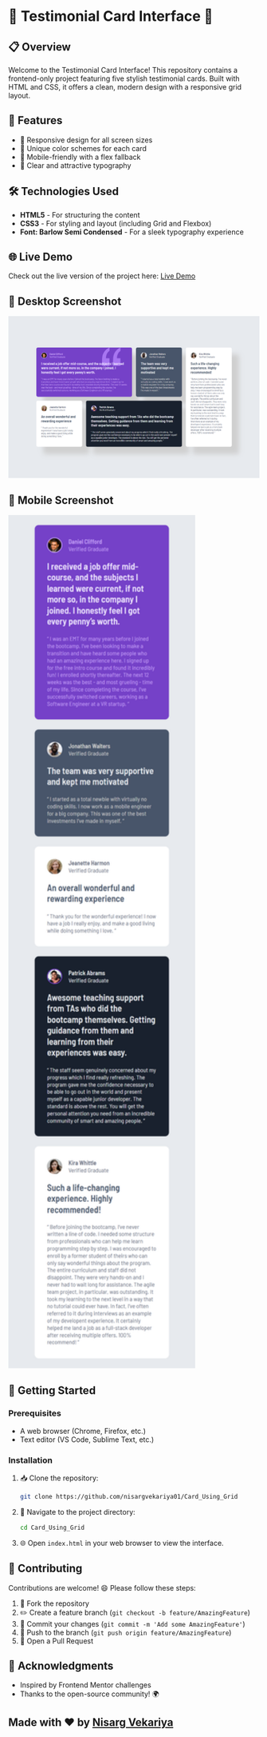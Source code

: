# 🎉 Testimonial Card Interface 🎉

## 📋 Overview
Welcome to the Testimonial Card Interface! This repository contains a frontend-only project featuring five stylish testimonial cards. Built with HTML and CSS, it offers a clean, modern design with a responsive grid layout.

## 🚀 Features
- 🌟 Responsive design for all screen sizes
- 🎨 Unique color schemes for each card
- 📱 Mobile-friendly with a flex fallback
- 🎯 Clear and attractive typography

## 🛠️ Technologies Used
- **HTML5** - For structuring the content
- **CSS3** - For styling and layout (including Grid and Flexbox)
- **Font: Barlow Semi Condensed** - For a sleek typography experience

## 🌐 Live Demo
Check out the live version of the project here: [Live Demo](https://yourusername.github.io/Testimonial-Card-Interface/)

## 📸 Desktop Screenshot
<img src="preview_desktop.png" alt="Desktop Testimonial Cards" width=750px>

## 📱 Mobile Screenshot
<img src="preview_mobile.png" alt="Mobile Testimonial Cards" width=375px>

## 🔧 Getting Started
### Prerequisites
- A web browser (Chrome, Firefox, etc.)
- Text editor (VS Code, Sublime Text, etc.)

### Installation
1. 📥 Clone the repository:
   ```bash
   git clone https://github.com/nisargvekariya01/Card_Using_Grid
   ```
2. 📂 Navigate to the project directory:
   ```bash
   cd Card_Using_Grid
   ```
3. 🌐 Open `index.html` in your web browser to view the interface.

## 🤝 Contributing
Contributions are welcome! 😄 Please follow these steps:
1. 🍴 Fork the repository
2. ✏️ Create a feature branch (`git checkout -b feature/AmazingFeature`)
3. 🎉 Commit your changes (`git commit -m 'Add some AmazingFeature'`)
4. 🚀 Push to the branch (`git push origin feature/AmazingFeature`)
5. 📮 Open a Pull Request

## 🙌 Acknowledgments
- Inspired by Frontend Mentor challenges
- Thanks to the open-source community! 🌍

## Made with ❤️ by [Nisarg Vekariya]()
